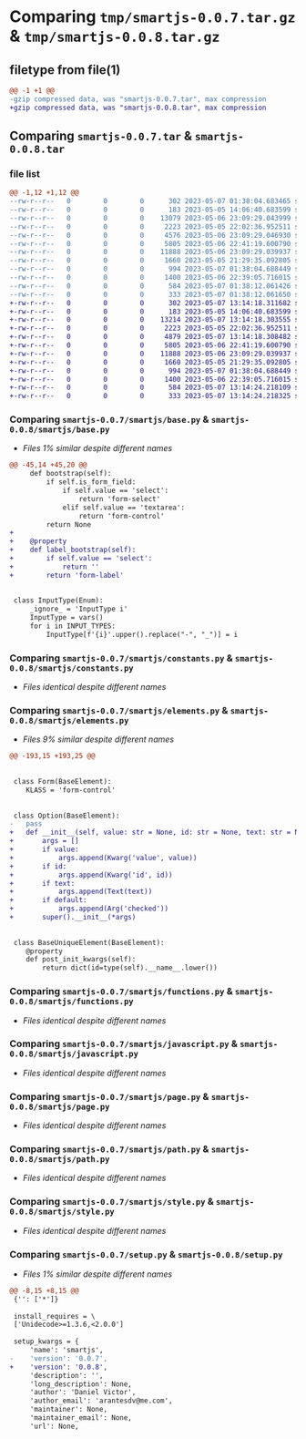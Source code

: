 # Comparing `tmp/smartjs-0.0.7.tar.gz` & `tmp/smartjs-0.0.8.tar.gz`

## filetype from file(1)

```diff
@@ -1 +1 @@
-gzip compressed data, was "smartjs-0.0.7.tar", max compression
+gzip compressed data, was "smartjs-0.0.8.tar", max compression
```

## Comparing `smartjs-0.0.7.tar` & `smartjs-0.0.8.tar`

### file list

```diff
@@ -1,12 +1,12 @@
--rw-r--r--   0        0        0      302 2023-05-07 01:38:04.683465 smartjs-0.0.7/pyproject.toml
--rw-r--r--   0        0        0      183 2023-05-05 14:06:40.683599 smartjs-0.0.7/smartjs/__init__.py
--rw-r--r--   0        0        0    13079 2023-05-06 23:09:29.043999 smartjs-0.0.7/smartjs/base.py
--rw-r--r--   0        0        0     2223 2023-05-05 22:02:36.952511 smartjs-0.0.7/smartjs/constants.py
--rw-r--r--   0        0        0     4576 2023-05-06 23:09:29.046930 smartjs-0.0.7/smartjs/elements.py
--rw-r--r--   0        0        0     5805 2023-05-06 22:41:19.600790 smartjs-0.0.7/smartjs/functions.py
--rw-r--r--   0        0        0    11888 2023-05-06 23:09:29.039937 smartjs-0.0.7/smartjs/javascript.py
--rw-r--r--   0        0        0     1660 2023-05-05 21:29:35.092805 smartjs-0.0.7/smartjs/page.py
--rw-r--r--   0        0        0      994 2023-05-07 01:38:04.688449 smartjs-0.0.7/smartjs/path.py
--rw-r--r--   0        0        0     1400 2023-05-06 22:39:05.716015 smartjs-0.0.7/smartjs/style.py
--rw-r--r--   0        0        0      584 2023-05-07 01:38:12.061426 smartjs-0.0.7/setup.py
--rw-r--r--   0        0        0      333 2023-05-07 01:38:12.061650 smartjs-0.0.7/PKG-INFO
+-rw-r--r--   0        0        0      302 2023-05-07 13:14:18.311682 smartjs-0.0.8/pyproject.toml
+-rw-r--r--   0        0        0      183 2023-05-05 14:06:40.683599 smartjs-0.0.8/smartjs/__init__.py
+-rw-r--r--   0        0        0    13214 2023-05-07 13:14:18.303555 smartjs-0.0.8/smartjs/base.py
+-rw-r--r--   0        0        0     2223 2023-05-05 22:02:36.952511 smartjs-0.0.8/smartjs/constants.py
+-rw-r--r--   0        0        0     4879 2023-05-07 13:14:18.308482 smartjs-0.0.8/smartjs/elements.py
+-rw-r--r--   0        0        0     5805 2023-05-06 22:41:19.600790 smartjs-0.0.8/smartjs/functions.py
+-rw-r--r--   0        0        0    11888 2023-05-06 23:09:29.039937 smartjs-0.0.8/smartjs/javascript.py
+-rw-r--r--   0        0        0     1660 2023-05-05 21:29:35.092805 smartjs-0.0.8/smartjs/page.py
+-rw-r--r--   0        0        0      994 2023-05-07 01:38:04.688449 smartjs-0.0.8/smartjs/path.py
+-rw-r--r--   0        0        0     1400 2023-05-06 22:39:05.716015 smartjs-0.0.8/smartjs/style.py
+-rw-r--r--   0        0        0      584 2023-05-07 13:14:24.218109 smartjs-0.0.8/setup.py
+-rw-r--r--   0        0        0      333 2023-05-07 13:14:24.218325 smartjs-0.0.8/PKG-INFO
```

### Comparing `smartjs-0.0.7/smartjs/base.py` & `smartjs-0.0.8/smartjs/base.py`

 * *Files 1% similar despite different names*

```diff
@@ -45,14 +45,20 @@
     def bootstrap(self):
         if self.is_form_field:
             if self.value == 'select':
                 return 'form-select'
             elif self.value == 'textarea':
                 return 'form-control'
         return None
+    
+    @property
+    def label_bootstrap(self):
+        if self.value == 'select':
+            return ''
+        return 'form-label'
 
 
 class InputType(Enum):
     _ignore_ = 'InputType i'
     InputType = vars()
     for i in INPUT_TYPES:
         InputType[f'{i}'.upper().replace("-", "_")] = i
```

### Comparing `smartjs-0.0.7/smartjs/constants.py` & `smartjs-0.0.8/smartjs/constants.py`

 * *Files identical despite different names*

### Comparing `smartjs-0.0.7/smartjs/elements.py` & `smartjs-0.0.8/smartjs/elements.py`

 * *Files 9% similar despite different names*

```diff
@@ -193,15 +193,25 @@
 
 
 class Form(BaseElement):
 	KLASS = 'form-control'
 
 
 class Option(BaseElement):
-	pass
+	def __init__(self, value: str = None, id: str = None, text: str = None, default: bool = False):
+		args = []
+		if value:
+			args.append(Kwarg('value', value))
+		if id:
+			args.append(Kwarg('id', id))
+		if text:
+			args.append(Text(text))
+		if default:
+			args.append(Arg('checked'))
+		super().__init__(*args)
 
 
 class BaseUniqueElement(BaseElement):
 	@property
 	def post_init_kwargs(self):
 		return dict(id=type(self).__name__.lower())
```

### Comparing `smartjs-0.0.7/smartjs/functions.py` & `smartjs-0.0.8/smartjs/functions.py`

 * *Files identical despite different names*

### Comparing `smartjs-0.0.7/smartjs/javascript.py` & `smartjs-0.0.8/smartjs/javascript.py`

 * *Files identical despite different names*

### Comparing `smartjs-0.0.7/smartjs/page.py` & `smartjs-0.0.8/smartjs/page.py`

 * *Files identical despite different names*

### Comparing `smartjs-0.0.7/smartjs/path.py` & `smartjs-0.0.8/smartjs/path.py`

 * *Files identical despite different names*

### Comparing `smartjs-0.0.7/smartjs/style.py` & `smartjs-0.0.8/smartjs/style.py`

 * *Files identical despite different names*

### Comparing `smartjs-0.0.7/setup.py` & `smartjs-0.0.8/setup.py`

 * *Files 1% similar despite different names*

```diff
@@ -8,15 +8,15 @@
 {'': ['*']}
 
 install_requires = \
 ['Unidecode>=1.3.6,<2.0.0']
 
 setup_kwargs = {
     'name': 'smartjs',
-    'version': '0.0.7',
+    'version': '0.0.8',
     'description': '',
     'long_description': None,
     'author': 'Daniel Victor',
     'author_email': 'arantesdv@me.com',
     'maintainer': None,
     'maintainer_email': None,
     'url': None,
```

